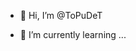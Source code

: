 - 👋 Hi, I’m @ToPuDeT

- 🌱 I’m currently learning ...


<!---
ToPuDeT/ToPuDeT is a ✨ special ✨ repository because its `README.md` (this file) appears on your GitHub profile.
You can click the Preview link to take a look at your changes.
--->
